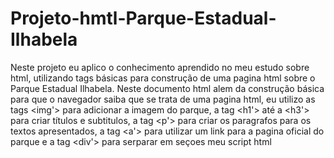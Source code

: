 # Projeto-hmtl-Parque-Estadual-Ilhabela
Neste projeto eu aplico o conhecimento aprendido no meu estudo sobre html, utilizando tags básicas para construção de uma pagina html
sobre o Parque Estadual Ilhabela. Neste documento html alem da construção básica para que o navegador saiba que se trata de uma pagina html,
eu utilizo as tags <img'> para adicionar a imagem do parque, a tag <h1'> até a <h3'> para criar títulos e subtitulos, a tag <p'> para criar os
paragrafos para os textos apresentados, a tag <a'> para utilizar um link para a pagina oficial do parque e a tag <div'> para serparar em seçoes
meu script html
